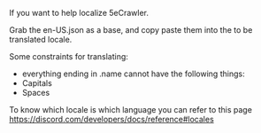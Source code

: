 If you want to help localize 5eCrawler.

Grab the en-US.json as a base, and copy paste them into the to be translated locale.


Some constraints for translating:
- everything ending in .name cannot have the following things:
 - Capitals
 - Spaces

To know which locale is which language you can refer to this page https://discord.com/developers/docs/reference#locales
